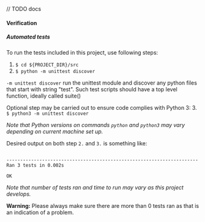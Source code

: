 // TODO docs






#### Verification

##### Automated tests

To run the tests included in this project, use following steps:

1. `$ cd ${PROJECT_DIR}/src`
2. `$ python -m unittest discover`

`-m unittest discover`
run the unittest module and discover any python files that start with
string "test". Such test scripts should have a top level function,
ideally called suite()

Optional step may be carried out to ensure code complies with Python 3:
3. `$ python3 -m unittest discover`

_Note that Python versions on commands `python` and `python3` may
vary depending on current machine set up._

Desired output on both step `2.` and `3.` is something like:
```

----------------------------------------------------------------------
Ran 3 tests in 0.002s

OK
```
_Note that number of tests ran and time to run may vary as this
project develops._


__Warning:__ Please always make sure there are more than 0 tests ran
as that is an indication of a problem.


